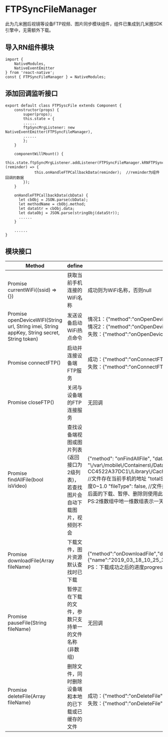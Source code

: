 # FTPSyncFileManager
此为几米圈后视镜等设备FTP视频、图片同步模块组件，组件已集成到几米圈SDK引擎中，无需额外下载。
## 导入RN组件模块
```
import {
    NativeModules,
    NativeEventEmitter
} from 'react-native';
const { FTPSyncFileManager } = NativeModules;
```


## 添加回调监听接口
```
export default class FTPSyscFile extends Component {
    constructor(props) {
        super(props);
        this.state = {
        ......
        ftpSyncMrgListener: new NativeEventEmitter(FTPSyncFileManager),
        ......
        };
    }

    componentWillMount() {
        this.state.ftpSyncMrgListener.addListener(FTPSyncFileManager.kRNFTPSyncFileManager, (reminder) => {
             this.onHandleFTPCallbackData(reminder);  //reminder为组件回调的数据
        });
    }
    
    onHandleFTPCallbackData(cbData) {
      let cbObj = JSON.parse(cbData);
      let methodName = cbObj.method;
      let dataStr = cbObj.data;
      let dataObj = JSON.parse(stringObj(dataStr));
      ......
    }
    
    ......
} 
```

## 模块接口
| Method                    | define              | result
| ------------------------- | -------------------------     | -------------------------
| Promise currentWiFi((ssid) => {}) | 获取当前手机连接的WiFi名称 | 成功则为WiFi名称，否则null
| Promise openDeviceWIFI(String url, String imei, String appKey, String secret, String token) | 发送设备启动WiFi热点命令 | 情况1：{\"method\":\"onOpenDeviceWIFI\",\"data\":{\"success\":true,\"msg\":\"设备WIFI打开成功,请连接wifi\"}}<br/>情况2：{\"method\":\"onOpenDeviceWIFI\",\"data\":{\"success\":true,\"msg\":\"设备WIFI打开成功,wifi已连接\"}}</br>失败：{\"method\":\"onOpenDeviceWIFI\",\"data\":{\"success\":true,\"msg\":\"设备WIFI打开失败\",\"errMsg":\"错误信息\"}}</br>
| Promise connectFTP() | 启动并连接设备端FTP服务 | 成功：{\"method\":\"onConnectFTP\",\"data\":{\"success\":true,\"msg\":\"已经成功连接设备!\"}}<br/>失败：{\"method\":\"onConnectFTP\",\"data\":{\"success\":true,\"msg\":\"与设备连接异常!\"}}</br>
| Promise closeFTP() | 关闭与设备端的FTP连接服务 | 无回调
| Promise findAllFile(bool isVideo) | 查找设备端视图或图片列表(返回接口为2级列表)，若查找图片会自动下载图片，视频则不会 |{\"method\": \"onFindAllFile\", 	\"data\": [ 		[{ 			\"time\": \"2019-03-04\", //日期 			\"localUrl\": \"\\/var\\/mobile\\/Containers\\/Data\\/Application\\/670F1CEA-D67A-4B8A-95F7-CC4522A37DC1\\/Library\\/Caches\\/JM_Cache\\/123\\/Thumb\\/351609080199717\\/2019_03_04_09_37_40.jpg\", //文件存在当前手机的地址 			\"totalSize\": 637852, //文件大小 			\"isDownload\": false, //是否已下载 			\"progress\": 0, //下载进度0~1.0 			\"fileType\": false, //文件类型，图片:false，视频：true 			\"name\": \"2019_03_04_09_37_40.jpg\" //文件的名称，后面的下载、暂停、删除则使用此关键词 		}] 	] } <br/>PS:2维数组中地一维数组表示一天中的数据，第二维表示当前的所有数据；</br>
| Promise downloadFile(Array fileName) | 下载文件，图片资源默认查找时已下载 | {\"method\":\"onDownloadFile\",\"data\":{\"name\":\"2019_03_18_10_25_34.3gp\",\"progress\":0.13543144808932833}}<br/>PS：下载成功之后的进度progress为1或1.0</br>
| Promise pauseFile(String fileName) | 暂停正在下载的文件，参数只支持单一的文件名称(非数组) | 无回调
| Promise deleteFile(Array fileName) | 删除文件，同时删除设备端和本地的已下载或已缓存的文件 | <br/>成功：{\"method\":\"onDeleteFile\",\"data\":{\"success\":true}}</br>失败：{\"method\":\"onDeleteFile\",\"data\":{\"success\":false}}</br>
